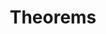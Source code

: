 ---
types: "word"

title: "Theorems"

categories: ['']

tags: ['Theorems']

arabic: 'مبرهنة'

arexps: []

enwords: ['Theorems']

enexps: []

arlexicons: 'ب'

enlexicons: 'T'

authors: ['Ruqayya Roshdy']

translators: ['']

citations: 'العربية والذكاء الاصطناعي'

sources: 'مركز الملك عبدالله بن عبدالعزيز الدولي لخدمة اللغة العربية'

word: "true"

slug: ""
---